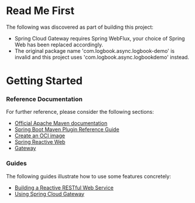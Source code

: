 # Read Me First
The following was discovered as part of building this project:

* Spring Cloud Gateway requires Spring WebFlux, your choice of Spring Web has been replaced accordingly.
* The original package name 'com.logbook.async.logbook-demo' is invalid and this project uses 'com.logbook.async.logbookdemo' instead.

# Getting Started

### Reference Documentation
For further reference, please consider the following sections:

* [Official Apache Maven documentation](https://maven.apache.org/guides/index.html)
* [Spring Boot Maven Plugin Reference Guide](https://docs.spring.io/spring-boot/docs/2.7.18/maven-plugin/reference/html/)
* [Create an OCI image](https://docs.spring.io/spring-boot/docs/2.7.18/maven-plugin/reference/html/#build-image)
* [Spring Reactive Web](https://docs.spring.io/spring-boot/docs/2.7.18/reference/htmlsingle/index.html#web.reactive)
* [Gateway](https://docs.spring.io/spring-cloud-gateway/docs/current/reference/html/)

### Guides
The following guides illustrate how to use some features concretely:

* [Building a Reactive RESTful Web Service](https://spring.io/guides/gs/reactive-rest-service/)
* [Using Spring Cloud Gateway](https://github.com/spring-cloud-samples/spring-cloud-gateway-sample)


